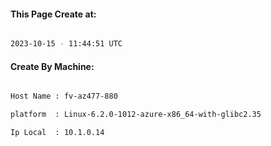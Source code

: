 
   
#### This Page Create at:

```bash

2023-10-15 - 11:44:51 UTC

```

#### Create By Machine:

```bash

Host Name : fv-az477-880

platform  : Linux-6.2.0-1012-azure-x86_64-with-glibc2.35

Ip Local  : 10.1.0.14

```


